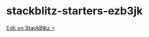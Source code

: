 # stackblitz-starters-ezb3jk

[Edit on StackBlitz ⚡️](https://stackblitz.com/edit/stackblitz-starters-ezb3jk)
